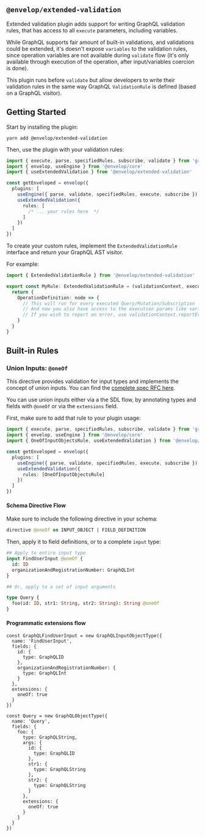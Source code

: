## `@envelop/extended-validation`

Extended validation plugin adds support for writing GraphQL validation rules, that has access to all
`execute` parameters, including variables.

While GraphQL supports fair amount of built-in validations, and validations could be extended, it's
doesn't expose `variables` to the validation rules, since operation variables are not available
during `validate` flow (it's only available through execution of the operation, after
input/variables coercion is done).

This plugin runs before `validate` but allow developers to write their validation rules in the same
way GraphQL `ValidationRule` is defined (based on a GraphQL visitor).

## Getting Started

Start by installing the plugin:

```
yarn add @envelop/extended-validation
```

Then, use the plugin with your validation rules:

```ts
import { execute, parse, specifiedRules, subscribe, validate } from 'graphql'
import { envelop, useEngine } from '@envelop/core'
import { useExtendedValidation } from '@envelop/extended-validation'

const getEnveloped = envelop({
  plugins: [
    useEngine({ parse, validate, specifiedRules, execute, subscribe }),
    useExtendedValidation({
      rules: [
        /* ... your rules here  */
      ]
    })
  ]
})
```

To create your custom rules, implement the `ExtendedValidationRule` interface and return your
GraphQL AST visitor.

For example:

```ts
import { ExtendedValidationRule } from '@envelop/extended-validation'

export const MyRule: ExtendedValidationRule = (validationContext, executionArgs) => {
  return {
    OperationDefinition: node => {
      // This will run for every executed Query/Mutation/Subscription
      // And now you also have access to the execution params like variables, context and so on.
      // If you wish to report an error, use validationContext.reportError or throw an exception.
    }
  }
}
```

## Built-in Rules

### Union Inputs: `@oneOf`

This directive provides validation for input types and implements the concept of union inputs. You
can find the [complete spec RFC here](https://github.com/graphql/graphql-spec/pull/825).

You can use union inputs either via a the SDL flow, by annotating types and fields with `@oneOf` or
via the `extensions` field.

First, make sure to add that rule to your plugin usage:

```ts
import { execute, parse, specifiedRules, subscribe, validate } from 'graphql'
import { envelop, useEngine } from '@envelop/core'
import { OneOfInputObjectsRule, useExtendedValidation } from '@envelop/extended-validation'

const getEnveloped = envelop({
  plugins: [
    useEngine({ parse, validate, specifiedRules, execute, subscribe }),
    useExtendedValidation({
      rules: [OneOfInputObjectsRule]
    })
  ]
})
```

#### Schema Directive Flow

Make sure to include the following directive in your schema:

```graphql
directive @oneOf on INPUT_OBJECT | FIELD_DEFINITION
```

Then, apply it to field definitions, or to a complete `input` type:

```graphql
## Apply to entire input type
input FindUserInput @oneOf {
  id: ID
  organizationAndRegistrationNumber: GraphQLInt
}

## Or, apply to a set of input arguments

type Query {
  foo(id: ID, str1: String, str2: String): String @oneOf
}
```

#### Programmatic extensions flow

```tsx
const GraphQLFindUserInput = new GraphQLInputObjectType({
  name: 'FindUserInput',
  fields: {
    id: {
      type: GraphQLID
    },
    organizationAndRegistrationNumber: {
      type: GraphQLInt
    }
  },
  extensions: {
    oneOf: true
  }
})

const Query = new GraphQLObjectType({
  name: 'Query',
  fields: {
    foo: {
      type: GraphQLString,
      args: {
        id: {
          type: GraphQLID
        },
        str1: {
          type: GraphQLString
        },
        str2: {
          type: GraphQLString
        }
      },
      extensions: {
        oneOf: true
      }
    }
  }
})
```

